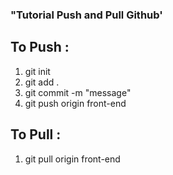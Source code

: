 ### "Tutorial Push and Pull Github'

## To Push :
1. git init
2. git add .
3. git commit -m "message"
4. git push origin front-end

## To Pull :
1. git pull origin front-end

